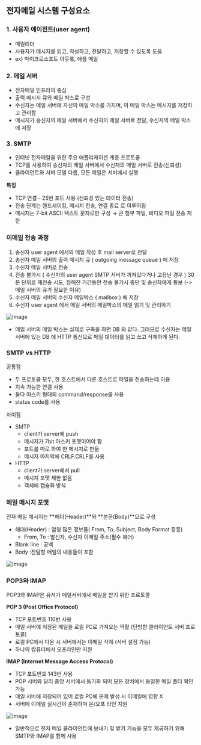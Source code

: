## 전자메일 시스템 구성요소

### **1. 사용자 에이전트(user agent)**

- 메일리더
- 사용자가 메시지를 읽고, 작성하고, 전달하고, 저장할 수 있도록 도움
- ex) 마이크로소프트 아웃룩, 애플 메일

### **2. 메일 서버**

- 전자메일 인프라의 중심
- 출력 메시지 큐와 메일 박스로 구성
- 수신자는 메일 서버에 자신의 메일 박스를 가지며, 이 메일 박스는 메시지를 저장하고 관리함
- 메시지가 송신자의 메일 서버에서 수신자의 메일 서버로 전달, 수신자의 메일 박스에 저장

### **3. SMTP**

- 인터넷 전자메일을 위한 주요 애플리케이션 계층 프로토콜
- TCP를 사용하여 송신자의 메일 서버에서 수신자의 메일 서버로 전송(신뢰성)
- 클라이언트와 서버 모델 다름, 모든 메일은 서버에서 실행

**특징**

- TCP 연결 - 25번 포트 사용 (신뢰성 있는 데이터 전송)
- 전송 단계는 핸드셰이킹, 메시지 전송, 연결 종료 로 이루어짐
- 메시지는 7-bit ASCII 텍스트 문자로만 구성 → 큰 첨부 파일, 비디오 파일 전송 제한

### **이메일 전송 과정**

1. 송신자 user agent 에서의 메일 작성 후 mail server로 전달
2. 송신자 메일 서버의 출력 메시지 큐 ( outgoing message queue ) 에 저장
3. 수신자 메일 서버로 전송
4. 전송 불가시 ( 수신자의 user agent SMTP 서버가 꺼져있다거나 고장난 경우 ) 30분 단위로 재전송 시도, 정해진 기간동안 전송 불가시 중단 및 송신자에게 통보 
(-> 메일 서버의 큐가 필요한 이유)
5. 수신자 메일 서버의 수신자 메일박스 ( mailbox ) 에 저장
6. 수신자 user agent 에서 메일 서버의 메일박스의 메일 읽기 및 관리하기

![image](https://img1.daumcdn.net/thumb/R1280x0/?scode=mtistory2&fname=https%3A%2F%2Fblog.kakaocdn.net%2Fdn%2F0M93N%2FbtrsqCjDLDx%2FcaJMtDTncG6n50Rxt23E1K%2Fimg.png)

- 메일 서버의 메일 박스는 실제로 구축을 하면 DB 와 같다. 그러므로 수신자는 메일 서버에 있는 DB 에 HTTP 통신으로 메일 데이터를 읽고 쓰고 삭제하게 된다.

### SMTP vs HTTP

공통점

- 두 프로토콜 모두, 한 호스트에서 다른 호스트로 파일을 전송하는데 이용
- 지속 가능한 연결 사용
- 둘다 아스키 형태의 command/response를 사용
- status code를 사용

차이점

- SMTP
    - client가 server에 push
    - 메시지가 7bit 아스키 포맷이어야 함
    - 포트를 따로 하여 한 메시지로 만듦
    - 메시지 마지막에 CRLF.CRLF를 사용
- HTTP
    - client가 server에서 pull
    - 메시지 포맷 제한 없음
    - 객체에 캡슐화 방식
    

### 메일 메시지 포맷

전자 메일 메시지는  **헤더(Header)**와 **본문(Body)**으로 구성

- 헤더(Header) : 엄청 많은 정보들( From, To, Subject, Body Format 등등)
    - From, To : 발신자, 수신자 이메일 주소(필수 헤더)
- Blank line : 공백
- Body :전달할 메일의 내용들이 포함

![image](http://www.ktword.co.kr/img_data/2233_1.JPG)

### POP3와 IMAP

POP3와 IMAP은 유저가 메일서버에서 메일을 받기 위한 프로토콜

**POP 3 (Post Office Protocol)** 

- TCP 포트번호 110번 사용
- 메일 서버에 저장된 메일을 로컬 PC로 가져오는 역활 (단방향 클라이언트 서버 프로토콜)
- 로컬 PC에서 다운 시 서버에서는 이메일 삭제 (서버 설정 가능)
- 하나의 캄퓨터에서  오프라인만 지원

**IMAP (Internet Message Access Protocol)**

- TCP 포트번호 143번 사용
- POP 서버와 달리 중앙 서버에서 동기화 되어 모든 장치에서 동일한 메일 폴더 확인 가능
- 메일 서버에 저장되어 있어 로컬 PC에 문제 발생 시 이메일에 영향 X
- 서버에 이메일 실시간이 존재하며 온/오프 라인 지원

![image](https://cdn.imweb.me/upload/S20210713e59ce6c5de599/a7ba327d67f78.png)

- 일반적으로 전자 메일 클라이언트에 보내기 및 받기 기능을 모두 제공하기 위해 SMTP와 IMAP를 함께 사용